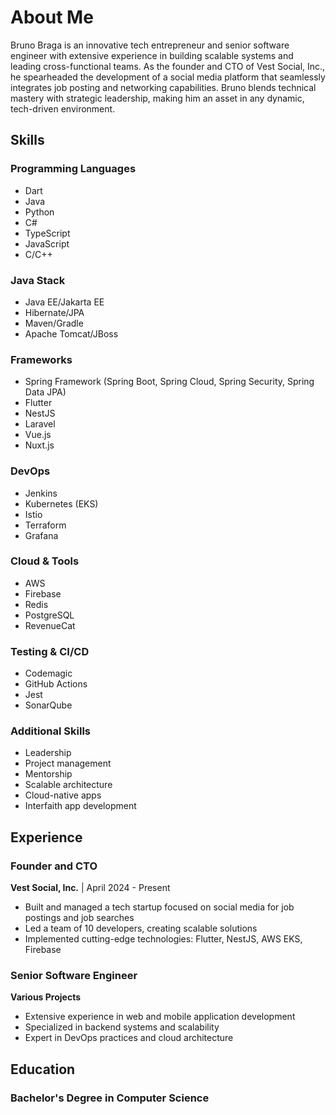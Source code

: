 # <i class="fas fa-user"></i> About Me

Bruno Braga is an innovative tech entrepreneur and senior software engineer with extensive experience in building scalable systems and leading cross-functional teams. As the founder and CTO of Vest Social, Inc., he spearheaded the development of a social media platform that seamlessly integrates job posting and networking capabilities. Bruno blends technical mastery with strategic leadership, making him an asset in any dynamic, tech-driven environment.

## <i class="fas fa-tools"></i> Skills

### <i class="fas fa-code"></i> Programming Languages
- Dart
- Java
- Python
- C#
- TypeScript
- JavaScript
- C/C++

### <i class="fab fa-java"></i> Java Stack
- Java EE/Jakarta EE
- Hibernate/JPA
- Maven/Gradle
- Apache Tomcat/JBoss

### <i class="fas fa-layer-group"></i> Frameworks
- Spring Framework (Spring Boot, Spring Cloud, Spring Security, Spring Data JPA)
- Flutter
- NestJS
- Laravel
- Vue.js
- Nuxt.js

### <i class="fas fa-server"></i> DevOps
- Jenkins
- Kubernetes (EKS)
- Istio
- Terraform
- Grafana

### <i class="fas fa-cloud"></i> Cloud & Tools
- AWS
- Firebase
- Redis
- PostgreSQL
- RevenueCat

### <i class="fas fa-vial"></i> Testing & CI/CD
- Codemagic
- GitHub Actions
- Jest
- SonarQube

### <i class="fas fa-plus-circle"></i> Additional Skills
- Leadership
- Project management
- Mentorship
- Scalable architecture
- Cloud-native apps
- Interfaith app development

## <i class="fas fa-briefcase"></i> Experience

### Founder and CTO
**Vest Social, Inc.** | April 2024 - Present
- Built and managed a tech startup focused on social media for job postings and job searches
- Led a team of 10 developers, creating scalable solutions
- Implemented cutting-edge technologies: Flutter, NestJS, AWS EKS, Firebase

### Senior Software Engineer
**Various Projects**
- Extensive experience in web and mobile application development
- Specialized in backend systems and scalability
- Expert in DevOps practices and cloud architecture

## <i class="fas fa-graduation-cap"></i> Education

### Bachelor's Degree in Computer Science
